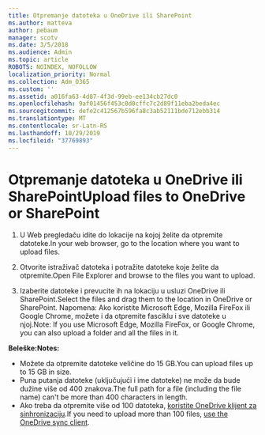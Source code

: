 ```yaml
---
title: Otpremanje datoteka u OneDrive ili SharePoint
ms.author: matteva
author: pebaum
manager: scotv
ms.date: 3/5/2018
ms.audience: Admin
ms.topic: article
ROBOTS: NOINDEX, NOFOLLOW
localization_priority: Normal
ms.collection: Adm_O365
ms.custom: ''
ms.assetid: a016fa63-4d87-4f3d-99eb-ee134cb27dc0
ms.openlocfilehash: 9af01456f453c0d0cffc7c2d89f11eba2beda4ec
ms.sourcegitcommit: defe2c412567b596fa8c3ab52111bde712ebb314
ms.translationtype: MT
ms.contentlocale: sr-Latn-RS
ms.lasthandoff: 10/29/2019
ms.locfileid: "37769893"
---
```

# <a name="upload-files-to-onedrive-or-sharepoint"></a><span data-ttu-id="1b565-102">Otpremanje datoteka u OneDrive ili SharePoint</span><span class="sxs-lookup"><span data-stu-id="1b565-102">Upload files to OneDrive or SharePoint</span></span>

1. <span data-ttu-id="1b565-103">U Web pregledaču idite do lokacije na kojoj želite da otpremite datoteke.</span><span class="sxs-lookup"><span data-stu-id="1b565-103">In your web browser, go to the location where you want to upload files.</span></span>
    
2. <span data-ttu-id="1b565-104">Otvorite istraživač datoteka i potražite datoteke koje želite da otpremite.</span><span class="sxs-lookup"><span data-stu-id="1b565-104">Open File Explorer and browse to the files you want to upload.</span></span>
    
3. <span data-ttu-id="1b565-105">Izaberite datoteke i prevucite ih na lokaciju u usluzi OneDrive ili SharePoint.</span><span class="sxs-lookup"><span data-stu-id="1b565-105">Select the files and drag them to the location in OneDrive or SharePoint.</span></span> <span data-ttu-id="1b565-106">Napomena: Ako koristite Microsoft Edge, Mozilla FireFox ili Google Chrome, možete i da otpremite fasciklu i sve datoteke u njoj.</span><span class="sxs-lookup"><span data-stu-id="1b565-106">Note: If you use Microsoft Edge, Mozilla FireFox, or Google Chrome, you can also upload a folder and all the files in it.</span></span>
    
<span data-ttu-id="1b565-107">**Beleške:**</span><span class="sxs-lookup"><span data-stu-id="1b565-107">**Notes:**</span></span>
- <span data-ttu-id="1b565-108">Možete da otpremite datoteke veličine do 15 GB.</span><span class="sxs-lookup"><span data-stu-id="1b565-108">You can upload files up to 15 GB in size.</span></span> 
- <span data-ttu-id="1b565-109">Puna putanja datoteke (uključujući i ime datoteke) ne može da bude dužine više od 400 znakova.</span><span class="sxs-lookup"><span data-stu-id="1b565-109">The full path for a file (including the file name) can't be more than 400 characters in length.</span></span> 
- <span data-ttu-id="1b565-110">Ako treba da otpremite više od 100 datoteka, [koristite OneDrive klijent za sinhronizaciju](https://go.microsoft.com/fwlink/?linkid=866427).</span><span class="sxs-lookup"><span data-stu-id="1b565-110">If you need to upload more than 100 files, [use the OneDrive sync client](https://go.microsoft.com/fwlink/?linkid=866427).</span></span> 
  

